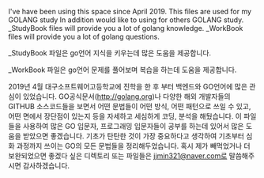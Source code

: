 I've have been using this space since April 2019. This files are used for my GOLANG study In addition would like to using for others GOLANG study.
_StudyBook files will provide you a lot of golang knowledge.
_WorkBook files will provide you a lot of golang questions.

_StudyBook 파일은 go언어 지식을 키우는데 많은 도움을 제공합니다.


_WorkBook 파일은 go언어 문제를 풀어보며 복습을 하는데 도움을 제공합니다.

2019년 4월 대구소프트웨어고등학교에 진학을 한 후 부터 백엔드와 GO언어에 많은 관심이 있었습니다.
GO공식문서(http://golang.org)나 다양한 해외 개발자들의 GITHUB 소스코드들을 보면서 어떤 문법들이 어떤 방식, 어떤 패턴으로 쓰일 수 있고, 어떤 면에서 장단점이 있는지 등을
자세하고 세심하게 코딩, 분석을 해뒀습니다. 이 파일들을 사용하여 많은 GO 입문자, 프로그래밍 입문자들이 공부를 하는데 있어서 많은 도움을 받았으면 좋겠습니다.
기초가 탄탄한 것이 가장 중요하다고 생각하여 기초부터 심화 과정까지 쓰이는 GO의 모든 문법들을 정리해두었습니다.
혹시 제가 빼먹었거나 더 보완되었으면 좋겠다 싶은 디렉토리 또는 파일들은 jjmin321@naver.com로 말씀해주시면 감사하겠습니다.


